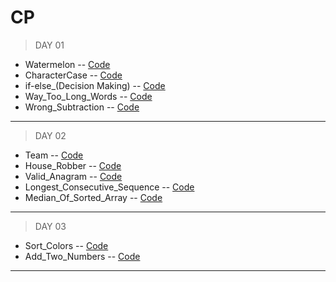 # CP

>DAY 01
-  Watermelon -- [Code](https://github.com/Subha822-hub/DP/blob/main/CodeForces/Watermelon.py)
-  CharacterCase -- [Code](https://github.com/Subha822-hub/DP/blob/main/CodingNinjas/Find_Character_Case.py)
-  if-else_(Decision Making) -- [Code](https://github.com/Subha822-hub/DP/blob/main/CodingNinjas/if-else_(Decision%20Making).py)
-  Way_Too_Long_Words -- [Code](hhttps://github.com/Subha822-hub/DP/blob/main/CodeForces/Way_Too_Long_Words.py)
-  Wrong_Subtraction -- [Code](https://github.com/Subha822-hub/DP/blob/main/CodeForces/Wrong_Subtraction.py)

- - - -
>DAY 02
-  Team -- [Code](https://github.com/Subha822-hub/DP/blob/main/CodeForces/Team.py)
-  House_Robber -- [Code](https://github.com/Subha822-hub/DP/blob/main/LeetCode/House_Robber.py)
-  Valid_Anagram -- [Code](https://github.com/Subha822-hub/DP/blob/main/LeetCode/Valid_Anagram.py)
-  Longest_Consecutive_Sequence -- [Code](https://github.com/Subha822-hub/DP/blob/main/LeetCode/Longest_Consecutive_Sequence.py)
-  Median_Of_Sorted_Array -- [Code](https://github.com/Subha822-hub/DP/blob/main/LeetCode/Median_Of_Two_Sorted_Array.py)

- - - -
>DAY 03

-  Sort_Colors -- [Code](https://github.com/Subha822-hub/DP/blob/main/LeetCode/Sort_Colors.py)
-  Add_Two_Numbers -- [Code](https://github.com/Subha822-hub/DP/blob/main/LeetCode/Add_Two_Numbers.py)

- - - -

